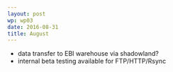```yaml
---
layout: post
wp: wp03
date: 2016-08-31
title: August
---
```


- data transfer to EBI warehouse via shadowland?
- internal beta testing available for FTP/HTTP/Rsync


